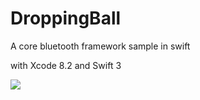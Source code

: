 # DroppingBall

A core bluetooth framework sample in swift

with Xcode 8.2 and Swift 3

![](out.gif)

